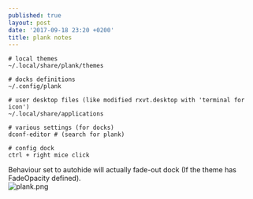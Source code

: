 ```yaml
---
published: true
layout: post
date: '2017-09-18 23:20 +0200'
title: plank notes
---
```

    # local themes
    ~/.local/share/plank/themes

    # docks definitions
    ~/.config/plank

    # user desktop files (like modified rxvt.desktop with 'terminal for icon')
    ~/.local/share/applications

    # various settings (for docks)
    dconf-editor # (search for plank)

    # config dock
    ctrl + right mice click

Behaviour set to autohide will actually fade-out dock (If the theme has FadeOpacity defined).  
![plank.png]({{site.baseurl}}/media/plank.png)

